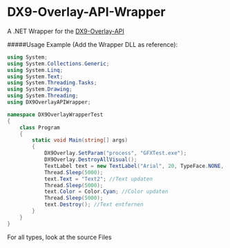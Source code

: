 DX9-Overlay-API-Wrapper
=======================

A .NET Wrapper for the [DX9-Overlay-API](https://github.com/agrippa1994/DX9-Overlay-API)


#####Usage Example (Add the Wrapper DLL as reference):

```C#
using System;
using System.Collections.Generic;
using System.Linq;
using System.Text;
using System.Threading.Tasks;
using System.Drawing;
using System.Threading;
using DX9OverlayAPIWrapper;

namespace DX9OverlayWrapperTest
{
    class Program
    {
        static void Main(string[] args)
        {
            DX9Overlay.SetParam("process", "GFXTest.exe");
            DX9Overlay.DestroyAllVisual();
            TextLabel text = new TextLabel("Arial", 20, TypeFace.NONE, new Point(5, 5), Color.Red, "Test123", true, true);
            Thread.Sleep(5000);
            text.Text = "Text2"; //Text updaten
            Thread.Sleep(5000);
            text.Color = Color.Cyan; //Color updaten
            Thread.Sleep(5000);
            text.Destroy(); //Text entfernen
        }
    }
}

```

For all types, look at the source Files
